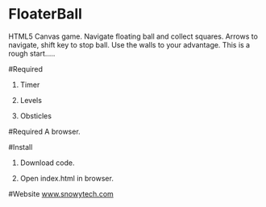 FloaterBall
===============

HTML5 Canvas game.  Navigate floating ball and collect squares.  Arrows to navigate, shift key to stop ball.  Use the walls to your advantage.  This is a rough start.....

#Required
1.  Timer

2.  Levels

3.  Obsticles

#Required
A browser.

#Install
1.  Download code.

2.  Open index.html in browser.

#Website
www.snowytech.com